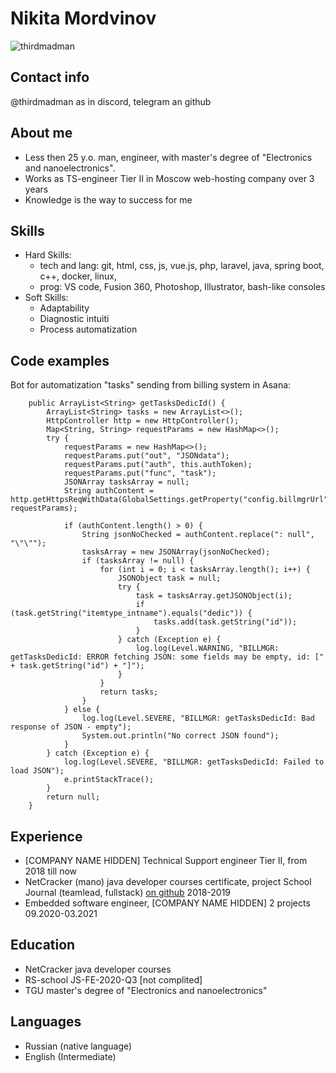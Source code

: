 # Nikita Mordvinov
![thirdmadman](https://avatars.githubusercontent.com/u/21088474?s=120)
## Contact info
@thirdmadman as in discord, telegram an github
## About me
- Less then 25 y.o. man, engineer, with master's degree of "Electronics and nanoelectronics".
- Works as TS-engineer Tier II in Moscow web-hosting company over 3 years
- Knowledge is the way to success for me
## Skills
- Hard Skills: 
  - tech and lang: git, html, css, js, vue.js, php, laravel, java, spring boot, c++, docker, linux,
  - prog: VS code, Fusion 360, Photoshop, Illustrator, bash-like consoles
- Soft Skills: 
  - Adaptability
  - Diagnostic intuiti
  - Process automatization
## Code examples
Bot for automatization "tasks" sending from billing system in Asana:
```
    public ArrayList<String> getTasksDedicId() {
        ArrayList<String> tasks = new ArrayList<>();
        HttpController http = new HttpController();
        Map<String, String> requestParams = new HashMap<>();
        try {
            requestParams = new HashMap<>();
            requestParams.put("out", "JSONdata");
            requestParams.put("auth", this.authToken);
            requestParams.put("func", "task");
            JSONArray tasksArray = null;
            String authContent = http.getHttpsReqWithData(GlobalSettings.getProperty("config.billmgrUrl"), requestParams);

            if (authContent.length() > 0) {
                String jsonNoChecked = authContent.replace(": null", "\"\"");
                tasksArray = new JSONArray(jsonNoChecked);
                if (tasksArray != null) {
                    for (int i = 0; i < tasksArray.length(); i++) {
                        JSONObject task = null;
                        try {
                            task = tasksArray.getJSONObject(i);
                            if (task.getString("itemtype_intname").equals("dedic")) {
                                tasks.add(task.getString("id"));
                            }
                        } catch (Exception e) {
                            log.log(Level.WARNING, "BILLMGR: getTasksDedicId: ERROR fetching JSON: some fields may be empty, id: [" + task.getString("id") + "]");
                        }
                    }
                    return tasks;
                }
            } else {
                log.log(Level.SEVERE, "BILLMGR: getTasksDedicId: Bad response of JSON - empty");
                System.out.println("No correct JSON found");
            }
        } catch (Exception e) {
            log.log(Level.SEVERE, "BILLMGR: getTasksDedicId: Failed to load JSON");
            e.printStackTrace();
        }
        return null;
    }
```
## Experience
* [COMPANY NAME HIDDEN] Technical Support engineer Tier II, from 2018 till now
* NetCracker (mano) java developer courses certificate, project School Journal (teamlead, fullstack) [on github](https://github.com/nceduc-mano-tlt-org/2019-school-journal) 2018-2019
* Embedded software engineer, [COMPANY NAME HIDDEN] 2 projects 09.2020-03.2021
## Education
* NetCracker java developer courses
* RS-school JS-FE-2020-Q3 [not complited]
* TGU master's degree of "Electronics and nanoelectronics"
## Languages
* Russian (native language)
* English (Intermediate) 